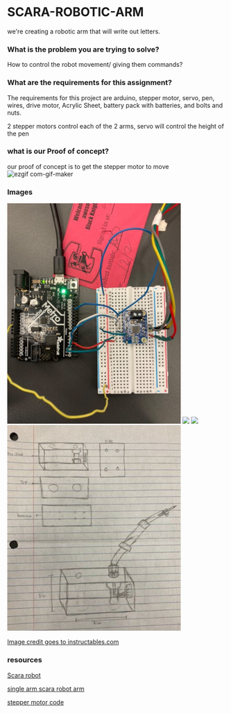 # SCARA-ROBOTIC-ARM

we're creating a robotic arm that will write out letters.

### What is the problem you are trying to solve?
How to control the robot movement/ giving them commands? 

### What are the requirements for this assignment?

The requirements for this project are arduino, stepper motor, servo, pen, wires, drive motor, Acrylic Sheet, battery pack with batteries, and bolts and nuts.

2 stepper motors control each of the 2 arms, servo will control the height of the pen

### what is our Proof of concept? 
our proof of concept is to get the stepper motor to move
![ezgif com-gif-maker](https://user-images.githubusercontent.com/71345181/145422560-7b6289ed-d671-443e-8793-d84fbaff4cbd.gif)

### Images
<img src="https://github.com/msadat50/SCARA-ROBOTIC-ARM/blob/main/Images/pictures/stepper%20motor%20coding.PNG?raw=true"  width="400">
<img src="https://content.instructables.com/ORIG/FCZ/SYJB/KILPM8M6/FCZSYJBKILPM8M6.jpg?auto=webp&frame=1&crop=3:2&width=800&height=1024&fit=bounds&md=8506bf2ea8b90868306c6c65ac28dbab"  width="400">
<img src="https://content.instructables.com/ORIG/FFH/9C9W/KILPM8LX/FFH9C9WKILPM8LX.jpg?auto=webp&frame=1&crop=3:2&width=400&height=1024&fit=bounds&md=763fae9c38b3aaeae6f0ad4ef051c2bb"> 
<img src="https://github.com/msadat50/SCARA-ROBOTIC-ARM/blob/main/Images/pictures/prototype%20planning.PNG?raw=true" width="400">

[Image credit goes to instructables.com](https://www.instructables.com/DIY-SINGLE-ARM-SCARA-ROBOT/)
                                                                                                                        
### resources 
[Scara robot](https://www.instructables.com/DIY-SINGLE-ARM-SCARA-ROBOT/)

[single arm scara robot arm](https://github.com/tuenhidiy/SINGLE-ARM-SCARA-ROBOT)

[stepper motor code](https://learn.adafruit.com/adafruit-tb6612-h-bridge-dc-stepper-motor-driver-breakout/python-circuitpython) 
